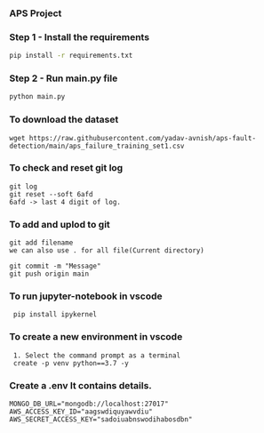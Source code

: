### **APS Project**


### Step 1 - Install the requirements

```bash
pip install -r requirements.txt
```

### Step 2 - Run main.py file

```bash
python main.py
```

### To download the dataset 
```
wget https://raw.githubusercontent.com/yadav-avnish/aps-fault-detection/main/aps_failure_training_set1.csv
```

### To check and reset git log
```
git log
git reset --soft 6afd
6afd -> last 4 digit of log. 
```

### To add and uplod to git
```
git add filename
we can also use . for all file(Current directory)

git commit -m "Message"
git push origin main
```

### To run jupyter-notebook in vscode
```
 pip install ipykernel
```

### **To create a new environment in vscode** 
```
 1. Select the command prompt as a terminal 
 create -p venv python==3.7 -y
```

### Create a .env It contains details.
```
MONGO_DB_URL="mongodb://localhost:27017"
AWS_ACCESS_KEY_ID="aagswdiquyawvdiu"
AWS_SECRET_ACCESS_KEY="sadoiuabnswodihabosdbn"
```